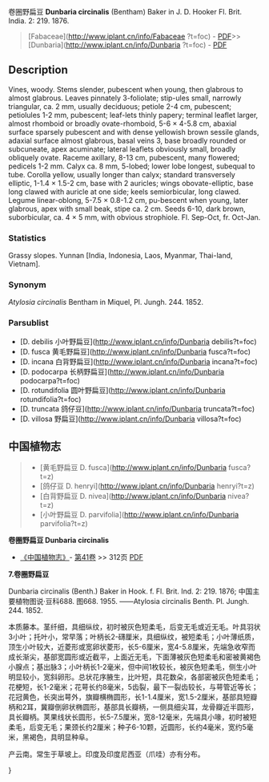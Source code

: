 卷圈野扁豆 **Dunbaria circinalis** (Bentham) Baker in J. D. Hooker Fl. Brit. India. 2: 219. 1876.

> [Fabaceae](http://www.iplant.cn/info/Fabaceae ?t=foc) - [PDF](http://iplant.cn/foc/pdf/Fabaceae.pdf)>>[Dunbaria](http://www.iplant.cn/info/Dunbaria ?t=foc) - [PDF](http://www.iplant.cn/foc/pdf/Dunbaria.pdf)

## Description

Vines, woody. Stems slender, pubescent when young, then glabrous to almost glabrous. Leaves pinnately 3-foliolate; stip-ules small, narrowly triangular, ca. 2 mm, usually deciduous; petiole 2-4 cm, pubescent; petiolules 1-2 mm, pubescent; leaf-lets thinly papery; terminal leaflet larger, almost rhomboid or broadly ovate-rhomboid, 5-6 × 4-5.8 cm, abaxial surface sparsely pubescent and with dense yellowish brown sessile glands, adaxial surface almost glabrous, basal veins 3, base broadly rounded or subcuneate, apex acuminate; lateral leaflets obviously small, broadly obliquely ovate. Raceme axillary, 8-13 cm, pubescent, many flowered; pedicels 1-2 mm. Calyx ca. 8 mm, 5-lobed; lower lobe longest, subequal to tube. Corolla yellow, usually longer than calyx; standard transversely elliptic, 1-1.4 × 1.5-2 cm, base with 2 auricles; wings obovate-elliptic, base long clawed with auricle at one side; keels semiorbicular, long clawed. Legume linear-oblong, 5-7.5 × 0.8-1.2 cm, pu-bescent when young, later glabrous, apex with small beak, stipe ca. 2 cm. Seeds 6-10, dark brown, suborbicular, ca. 4 × 5 mm, with obvious strophiole. Fl. Sep-Oct, fr. Oct-Jan.

### Statistics
Grassy slopes. Yunnan [India, Indonesia, Laos, Myanmar, Thai-land, Vietnam].

### Synonym
*Atylosia circinalis* Bentham in Miquel, Pl. Jungh. 244. 1852.



### Parsublist

* [D.  debilis  小叶野扁豆](http://www.iplant.cn/info/Dunbaria debilis?t=foc)
* [D.  fusca  黄毛野扁豆](http://www.iplant.cn/info/Dunbaria fusca?t=foc)
* [D.  incana  白背野扁豆](http://www.iplant.cn/info/Dunbaria incana?t=foc)
* [D.  podocarpa  长柄野扁豆](http://www.iplant.cn/info/Dunbaria podocarpa?t=foc)
* [D.  rotundifolia  圆叶野扁豆](http://www.iplant.cn/info/Dunbaria rotundifolia?t=foc)
* [D.  truncata  鸽仔豆](http://www.iplant.cn/info/Dunbaria truncata?t=foc)
* [D.  villosa  野扁豆](http://www.iplant.cn/info/Dunbaria villosa?t=foc)


## 中国植物志

> * [黄毛野扁豆  D.  fusca](http://www.iplant.cn/info/Dunbaria fusca?t=z)
> * [鸽仔豆  D.  henryi](http://www.iplant.cn/info/Dunbaria henryi?t=z)
> * [白背野扁豆  D.  nivea](http://www.iplant.cn/info/Dunbaria nivea?t=z)
> * [小叶野扁豆  D.  parvifolia](http://www.iplant.cn/info/Dunbaria parvifolia?t=z)


**卷圈野扁豆 Dunbaria circinalis**

* [《中国植物志》](http://www.iplant.cn/frps)- [第41卷](http://www.iplant.cn/frps/vol/41) >> 312页 [PDF](http://www.iplant.cn/frps/pdf/41/312a)

**7.卷圈野扁豆**

Dunbaria circinalis (Benth.) Baker in Hook. f. Fl. Brit. Ind. 2: 219. 1876; 中国主要植物图说·豆科688. 图668. 1955. ——Atylosia circinalis Benth. Pl. Jungh. 244. 1852.

本质藤本。茎纤细，具细纵纹，初时被灰色短柔毛，后变无毛或近无毛。叶具羽状3小叶；托叶小，常早落；叶柄长2-礴厘米，具细纵纹，被短柔毛；小叶薄纸质，顶生小叶较大，近菱形或宽卵状菱形，长5-6厘米，宽4-5.8厘米，先端急收窄而成长渐尖，基部宽圆形或近截平，上面近无毛，下面薄被灰色短柔毛和密被黄褐色小腺点；基出脉3；小叶柄长1-2毫米，但中间1枚较长，被灰色短柔毛，侧生小叶明显较小，宽斜卵形。总状花序腋生，比叶短，具花数朵，各部密被灰色短柔毛；花梗短，长1-2毫米；花萼长约8毫米，5齿裂，最下一裂齿较长，与萼管近等长；花冠黄色，长突出萼外，旗瓣横椭圆形，长1-1.4厘米，宽1.5-2厘米，基部具短瓣柄和2耳，冀瓣倒卵状椭圆形，基部具长瓣柄，一侧具细尖耳，龙骨瓣近半圆形，具长瓣柄。荚果线状长圆形，长5-7.5厘米，宽8-12毫米，先端具小喙，初时被短柔毛，后变无毛；果颈长约2厘米；种子6-10颗，近圆形，长约4毫米，宽约5毫米，黑褐色，具明显种阜。

产云南。常生于草坡上。印度及印度尼西亚（爪哇）亦有分布。



}